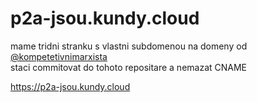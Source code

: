# p2a-jsou.kundy.cloud

mame tridni stranku s vlastni subdomenou na domeny od [@kompetetivnimarxista](https://github.com/kompetetivnimarxista)   
staci commitovat do tohoto repositare a nemazat CNAME  

https://p2a-jsou.kundy.cloud
